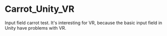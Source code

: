 # Carrot_Unity_VR
 Input field carrot test. It's interesting for VR, because the basic input field in Unity have problems with VR.
